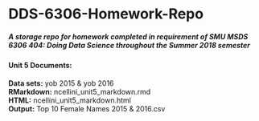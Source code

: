 # DDS-6306-Homework-Repo
##### *A storage repo for homework completed in requirement of SMU MSDS 6306 404: Doing Data Science throughout the Summer 2018 semester*

#### Unit 5 Documents:  
**Data sets:** yob 2015 & yob 2016  
**RMarkdown:** ncellini_unit5_markdown.rmd  
**HTML:** ncellini_unit5_markdown.html  
**Output:** Top 10 Female Names 2015 & 2016.csv  

